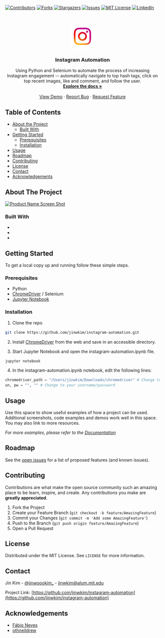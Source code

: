 <!-- PROJECT SHIELDS -->

[![Contributors][contributors-shield]][contributors-url]
[![Forks][forks-shield]][forks-url]
[![Stargazers][stars-shield]][stars-url]
[![Issues][issues-shield]][issues-url]
[![MIT License][license-shield]][license-url]
[![LinkedIn][linkedin-shield]][linkedin-url]



<!-- PROJECT LOGO -->
<br />
<p align="center">
  <a href="https://github.com/jinwkim/instagram-automation">
    <img src="images/logo.png" alt="Logo" width="80" height="80">
  </a>

  <h3 align="center">Instagram Automation</h3>

  <p align="center">
    Using Python and Selenium to automate the process of increasing Instagram engagement -- automatically navigate to top hash tags, click on top recent images, like and comment, and follow the user.
    <br />
    <a href="https://github.com/jinwkim/instagram-automation"><strong>Explore the docs »</strong></a>
    <br />
    <br />
    <a href="https://github.com/jinwkim/instagram-automation">View Demo</a>
    ·
    <a href="https://github.com/jinwkim/instagram-automation/issues">Report Bug</a>
    ·
    <a href="https://github.com/jinwkim/instagram-automation/issues">Request Feature</a>
  </p>
</p>



<!-- TABLE OF CONTENTS -->
## Table of Contents

* [About the Project](#about-the-project)
  * [Built With](#built-with)
* [Getting Started](#getting-started)
  * [Prerequisites](#prerequisites)
  * [Installation](#installation)
* [Usage](#usage)
* [Roadmap](#roadmap)
* [Contributing](#contributing)
* [License](#license)
* [Contact](#contact)
* [Acknowledgements](#acknowledgements)



<!-- ABOUT THE PROJECT -->
## About The Project

[![Product Name Screen Shot][product-screenshot]](https://example.com)


### Built With

* []()
* []()
* []()



<!-- GETTING STARTED -->
## Getting Started

To get a local copy up and running follow these simple steps.

### Prerequisites

* Python
* [ChromeDriver](https://sites.google.com/a/chromium.org/chromedriver/home/) / Selenium
* [Jupyter Notebook](https://jupyter.org/)

### Installation
 
1. Clone the repo
```sh
git clone https://github.com/jinwkim/instagram-automation.git
```
2. Install [ChromeDriver](https://sites.google.com/a/chromium.org/chromedriver/home/) from the web and save in an accessible directory.

3. Start Jupyter Notebook and open the instagram-automation.ipynb file.
```sh
jupyter notebook
```
4. In the instagram-automation.ipynb notebook, edit the following lines:
```python
chromedriver_path = "/Users/jinwkim/Downloads/chromedriver" # Change to your chromedriver path
un, pw = "", "" # Change to your username/password
```


<!-- USAGE EXAMPLES -->
## Usage

Use this space to show useful examples of how a project can be used. Additional screenshots, code examples and demos work well in this space. You may also link to more resources.

_For more examples, please refer to the [Documentation](https://example.com)_



<!-- ROADMAP -->
## Roadmap

See the [open issues](https://github.com/jinwkim/instagram-automation/issues) for a list of proposed features (and known issues).



<!-- CONTRIBUTING -->
## Contributing

Contributions are what make the open source community such an amazing place to be learn, inspire, and create. Any contributions you make are **greatly appreciated**.

1. Fork the Project
2. Create your Feature Branch (`git checkout -b feature/AmazingFeature`)
3. Commit your Changes (`git commit -m 'Add some AmazingFeature'`)
4. Push to the Branch (`git push origin feature/AmazingFeature`)
5. Open a Pull Request



<!-- LICENSE -->
## License

Distributed under the MIT License. See `LICENSE` for more information.



<!-- CONTACT -->
## Contact

Jin Kim - [@jinwoookim_](https://www.instagram.com/jinwoookim_/) - jinwkim@alum.mit.edu

Project Link: [https://github.com/jinwkim/instagram-automation](https://github.com/jinwkim/instagram-automation)



<!-- ACKNOWLEDGEMENTS -->
## Acknowledgements

* [Fábio Neves](https://towardsdatascience.com/increase-your-instagram-followers-with-a-simple-python-bot-fde048dce20d)
* [othneildrew](https://github.com/othneildrew/Best-README-Template/blob/master/BLANK_README.md#about-the-project)



<!-- MARKDOWN LINKS & IMAGES -->
<!-- https://www.markdownguide.org/basic-syntax/#reference-style-links -->
[contributors-shield]: https://img.shields.io/github/contributors/jinwkim/instagram-automation.svg?style=flat-square
[contributors-url]: https://github.com/jiwnkim/instagram-automation/graphs/contributors
[forks-shield]: https://img.shields.io/github/forks/jinwkim/instagram-automation.svg?style=flat-square
[forks-url]: https://github.com/jinwkim/instagram-automation/network/members
[stars-shield]: https://img.shields.io/github/stars/jinwkim/instagram-automation.svg?style=flat-square
[stars-url]: https://github.com/jinwkim/instagram-automation/stargazers
[issues-shield]: https://img.shields.io/github/issues/jinwkim/instagram-automation.svg?style=flat-square
[issues-url]: https://github.com/jinwkim/instagram-automation/issues
[license-shield]: https://img.shields.io/github/license/jinwkim/instagram-automation.svg?style=flat-square
[license-url]: https://github.com/jinwkim/instagram-automation/blob/master/LICENSE
[linkedin-shield]: https://img.shields.io/badge/-LinkedIn-black.svg?style=flat-square&logo=linkedin&colorB=555
[linkedin-url]: https://www.linkedin.com/in/jinwoookim/
[product-screenshot]: images/screenshot.png
